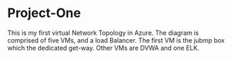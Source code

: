 # Project-One
This is my first virtual Network Topology in Azure. The diagram is comprised of five VMs, and a load Balancer. The first VM is the jubmp box which the dedicated get-way. Other VMs are DVWA and one ELK. 
